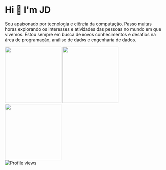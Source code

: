 
</head>

<body>
<h1>Hi 👋 I'm JD</h1>
<p>Sou apaixonado por tecnologia e ciência da computação. Passo muitas horas explorando os interesses e atividades das pessoas no mundo em que vivemos. Estou sempre em busca de novos conhecimentos e desafios na área de programação, análise de dados e engenharia de dados.</p>
<div class="container">
  <img height="180em" src="https://github-readme-stats.vercel.app/api/top-langs/?username=git1hub2&layout=compact&langs_count=7&theme=dracula"/>
  <img height="180em" src="https://github-readme-stats.vercel.app/api?username=git1hub2&show_icons=true&theme=dracula&include_all_commits=true&count_private=true"/>
  <img height="180em" src="https://github-readme-streak-stats.herokuapp.com/?user=git1hub2&show_icons=true&theme=dracula&include_all_commits=true&count_private=true"/>
</div>
<div class="badge">
  <img src="https://komarev.com/ghpvc/?username=Git1Hub2" alt="Profile views">
</div>
</body>
</html>
